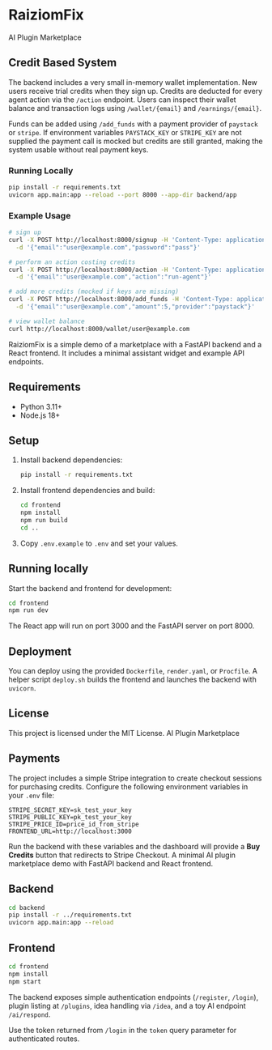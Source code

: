 # RaiziomFix

AI Plugin Marketplace

## Credit Based System

The backend includes a very small in-memory wallet implementation. New users
receive trial credits when they sign up. Credits are deducted for every agent
action via the `/action` endpoint. Users can inspect their wallet balance and
transaction logs using `/wallet/{email}` and `/earnings/{email}`.

Funds can be added using `/add_funds` with a payment provider of `paystack` or
`stripe`. If environment variables `PAYSTACK_KEY` or `STRIPE_KEY` are not
supplied the payment call is mocked but credits are still granted, making the
system usable without real payment keys.

### Running Locally

```bash
pip install -r requirements.txt
uvicorn app.main:app --reload --port 8000 --app-dir backend/app
```

### Example Usage

```bash
# sign up
curl -X POST http://localhost:8000/signup -H 'Content-Type: application/json' \
  -d '{"email":"user@example.com","password":"pass"}'

# perform an action costing credits
curl -X POST http://localhost:8000/action -H 'Content-Type: application/json' \
  -d '{"email":"user@example.com","action":"run-agent"}'

# add more credits (mocked if keys are missing)
curl -X POST http://localhost:8000/add_funds -H 'Content-Type: application/json' \
  -d '{"email":"user@example.com","amount":5,"provider":"paystack"}'

# view wallet balance
curl http://localhost:8000/wallet/user@example.com
```
RaiziomFix is a simple demo of a marketplace with a FastAPI backend and a React frontend.
It includes a minimal assistant widget and example API endpoints.

## Requirements
- Python 3.11+
- Node.js 18+

## Setup
1. Install backend dependencies:
   ```bash
   pip install -r requirements.txt
   ```
2. Install frontend dependencies and build:
   ```bash
   cd frontend
   npm install
   npm run build
   cd ..
   ```
3. Copy `.env.example` to `.env` and set your values.

## Running locally
Start the backend and frontend for development:
```bash
cd frontend
npm run dev
```
The React app will run on port 3000 and the FastAPI server on port 8000.

## Deployment
You can deploy using the provided `Dockerfile`, `render.yaml`, or `Procfile`.
A helper script `deploy.sh` builds the frontend and launches the backend with `uvicorn`.

## License
This project is licensed under the MIT License.
AI Plugin Marketplace

## Payments

The project includes a simple Stripe integration to create checkout sessions for
purchasing credits. Configure the following environment variables in your `.env`
file:

```
STRIPE_SECRET_KEY=sk_test_your_key
STRIPE_PUBLIC_KEY=pk_test_your_key
STRIPE_PRICE_ID=price_id_from_stripe
FRONTEND_URL=http://localhost:3000
```

Run the backend with these variables and the dashboard will provide a **Buy
Credits** button that redirects to Stripe Checkout.
A minimal AI plugin marketplace demo with FastAPI backend and React frontend.

## Backend

```bash
cd backend
pip install -r ../requirements.txt
uvicorn app.main:app --reload
```

## Frontend

```bash
cd frontend
npm install
npm start
```

The backend exposes simple authentication endpoints (`/register`, `/login`), plugin listing at `/plugins`, idea handling via `/idea`, and a toy AI endpoint `/ai/respond`.

Use the token returned from `/login` in the `token` query parameter for authenticated routes.
